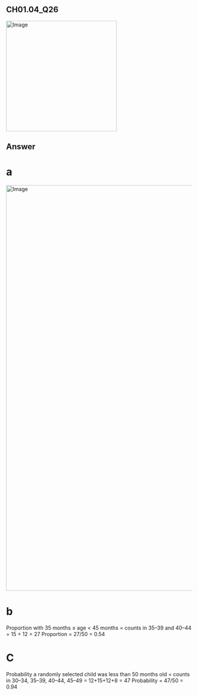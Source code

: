 ## CH01.04_Q26

<img width="300" height="300" alt="Image" src="https://github.com/user-attachments/assets/90c75d5e-0296-424f-b359-015aac9a648f" />

## Answer
# a
<img width="1686" height="1101" alt="Image" src="https://github.com/user-attachments/assets/712bdb6e-b002-4321-9a32-f7a73eef0b53" />

# b

Proportion with 35 months ≤ age < 45 months = counts in 35–39 and 40–44 = 15 + 12 = 27
Proportion = 27/50 = 0.54

# C

Probability a randomly selected child was less than 50 months old = counts in 30–34, 35–39, 40–44, 45–49 = 12+15+12+8 = 47
Probability = 47/50 = 0.94
